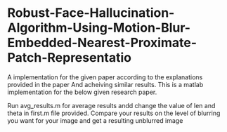 # Robust-Face-Hallucination-Algorithm-Using-Motion-Blur-Embedded-Nearest-Proximate-Patch-Representatio
A implementation for the given paper according to the explanations provided in the paper And acheiving similar results. This is a matlab implementation for the below given research paper.

Run avg_results.m for average results andd change the value of len and theta in first.m file provided. Compare your results on the level of blurring you want for your image and get a resulting unblurred image
